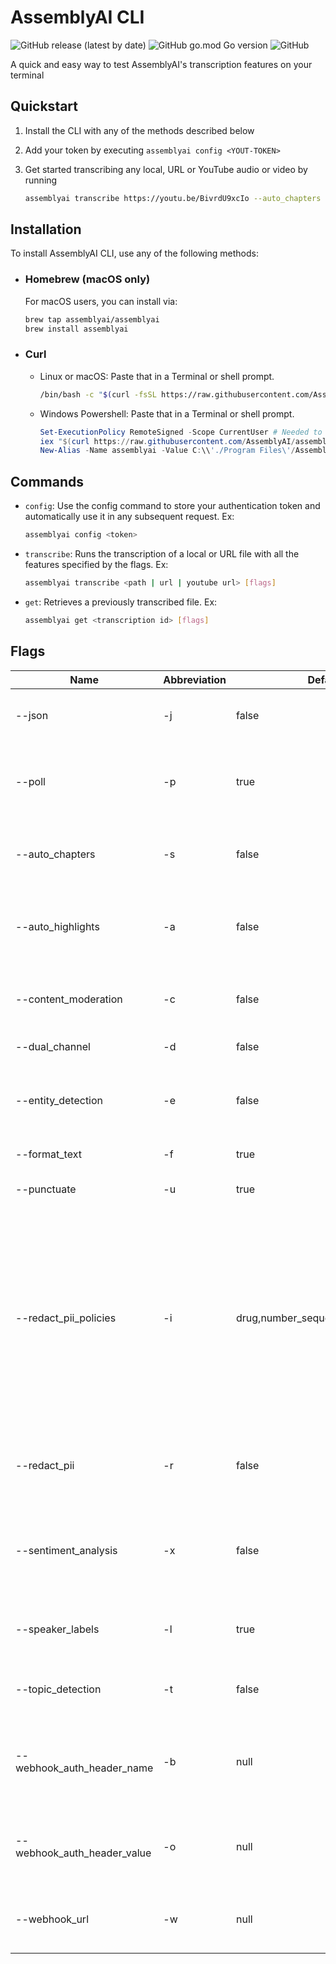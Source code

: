 # AssemblyAI CLI

![GitHub release (latest by date)](https://img.shields.io/github/v/release/assemblyai/assemblyai-cli) ![GitHub go.mod Go version](https://img.shields.io/github/go-mod/go-version/assemblyai/assemblyai-cli) ![GitHub](https://img.shields.io/github/license/assemblyai/assemblyai-cli)

A quick and easy way to test AssemblyAI's transcription features on your terminal

## Quickstart

1. Install the CLI with any of the methods described below
2. Add your token by executing `assemblyai config <YOUT-TOKEN>`
3. Get started transcribing any local, URL or YouTube audio or video by running

    ``` bash
    assemblyai transcribe https://youtu.be/BivrdU9xcIo --auto_chapters --auto_highlights --content_moderation --entity_detection --redact_pii --redact_pii_policies=drug,number_sequence,person_name --sentiment_analysis --topic_detection
    ```

## Installation

To install AssemblyAI CLI, use any of the following methods:

- ### Homebrew (macOS only)

  For macOS users, you can install via:

    ``` bash
    brew tap assemblyai/assemblyai
    brew install assemblyai
    ```

- ### Curl
  
  - Linux or macOS:
    Paste that in a Terminal or shell prompt.

      ``` bash
      /bin/bash -c "$(curl -fsSL https://raw.githubusercontent.com/AssemblyAI/assemblyai-cli/main/install.sh)"
      ```

  - Windows Powershell:
    Paste that in a Terminal or shell prompt.

      ``` PowerShell
      Set-ExecutionPolicy RemoteSigned -Scope CurrentUser # Needed to run a remote script the first time
      iex "$(curl https://raw.githubusercontent.com/AssemblyAI/assemblyai-cli/main/install.ps1)"
      New-Alias -Name assemblyai -Value C:\\'./Program Files\'/AssemblyAI/assemblyai.exe # Needed to add the alias of the command, skip if already added
      ```

## Commands

- `config`: Use the config command to store your authentication token and automatically use it in any subsequent request.
Ex:

  ``` bash
  assemblyai config <token>
  ```

- `transcribe`: Runs the transcription of a local or URL file with all the features specified by the flags.
  Ex:

  ``` bash
  assemblyai transcribe <path | url | youtube url> [flags]
  ```

- `get`: Retrieves a previously transcribed file.
  Ex:

  ``` bash
  assemblyai get <transcription id> [flags]
  ```

## Flags

| Name | Abbreviation | Default | Description |
 |--|--|--|--|
|--json|-j|false|If true, the CLI will output the JSON. |
|--poll|-p|true|The CLI will poll the transcription every 3 seconds until it's complete.|
|--auto_chapters|-s|false|A "summary over time" for the audio file transcribed.|
|--auto_highlights|-a|false|Automatically detect important phrases and words in the text.|
|--content_moderation|-c|false|Detect if sensitive content is spoken in the file.|
|--dual_channel|-d|false|Enable dual channel|
|--entity_detection|-e|false|Identify a wide range of entities that are spoken in the audio file.|
|--format_text|-f|true|Enable text formatting|
|--punctuate|-u|true|Enable automatic punctuation|
|--redact_pii_policies|-i|drug,number_sequence,person_name|The list of PII policies to redact (source), comma-separated. Required if the redact_pii flag is true, with the default value including drugs, number sequences, and person names. |
|--redact_pii|-r|false|Remove personally identifiable information from the transcription.|
|--sentiment_analysis|-x|false|Detect the sentiment of each sentence of speech spoken in the file.|
|--speaker_labels|-l|true|Automatically detect the number of speakers in the file.|
|--topic_detection|-t|false|Label the topics that are spoken in the file.|
|--webhook_auth_header_name|-b|null|Containing the header's name which will be inserted into the webhook request|
|--webhook_auth_header_value|-o|null|The value of the header that will be inserted into the webhook request.|
|--webhook_url|-w|null|Receive a webhook once your transcript is complete.|
